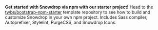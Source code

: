 **Get started with Snowdrop via npm with our starter project!** Head to the [twbs/bootstrap-npm-starter](https://github.com/twbs/bootstrap-npm-starter) template repository to see how to build and customize Snowdrop in your own npm project. Includes Sass compiler, Autoprefixer, Stylelint, PurgeCSS, and Snowdrop Icons.
